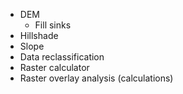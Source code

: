 - DEM
	- Fill sinks
- Hillshade
- Slope
- Data reclassification
- Raster calculator
- Raster overlay analysis (calculations)
<!--stackedit_data:
eyJoaXN0b3J5IjpbLTEwMjkwMTAzMjMsLTEzOTAzMzIwNTFdfQ
==
-->